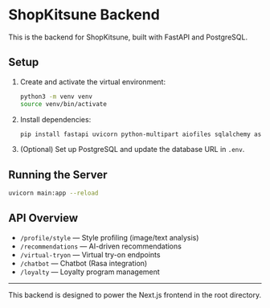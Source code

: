 # ShopKitsune Backend

This is the backend for ShopKitsune, built with FastAPI and PostgreSQL.

## Setup

1. Create and activate the virtual environment:
   ```bash
   python3 -m venv venv
   source venv/bin/activate
   ```
2. Install dependencies:
   ```bash
   pip install fastapi uvicorn python-multipart aiofiles sqlalchemy asyncpg
   ```
3. (Optional) Set up PostgreSQL and update the database URL in `.env`.

## Running the Server

```bash
uvicorn main:app --reload
```

## API Overview
- `/profile/style` — Style profiling (image/text analysis)
- `/recommendations` — AI-driven recommendations
- `/virtual-tryon` — Virtual try-on endpoints
- `/chatbot` — Chatbot (Rasa integration)
- `/loyalty` — Loyalty program management

---

This backend is designed to power the Next.js frontend in the root directory. 